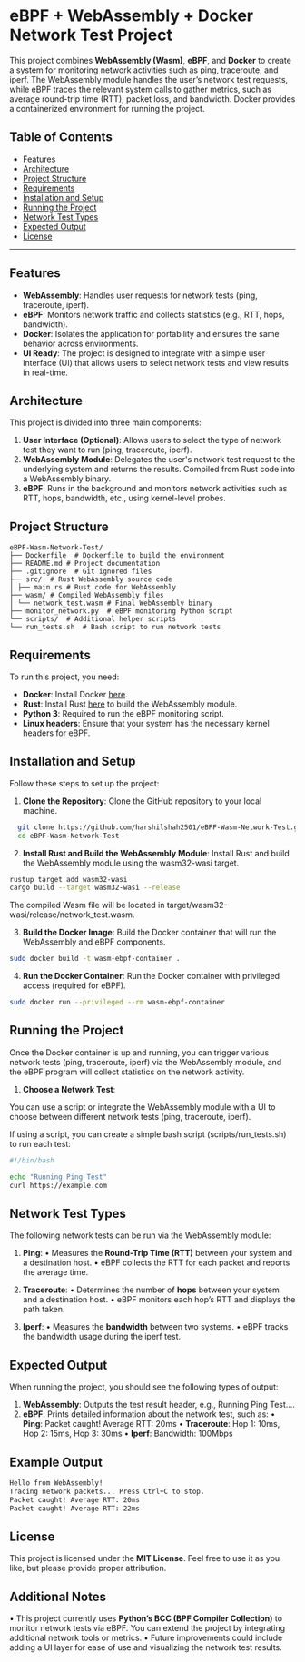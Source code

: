 
# eBPF + WebAssembly + Docker Network Test Project

This project combines **WebAssembly (Wasm)**, **eBPF**, and **Docker** to create a system for monitoring network activities such as ping, traceroute, and iperf. The WebAssembly module handles the user’s network test requests, while eBPF traces the relevant system calls to gather metrics, such as average round-trip time (RTT), packet loss, and bandwidth. Docker provides a containerized environment for running the project.

## Table of Contents

- [Features](#features)
- [Architecture](#architecture)
- [Project Structure](#project-structure)
- [Requirements](#requirements)
- [Installation and Setup](#installation-and-setup)
- [Running the Project](#running-the-project)
- [Network Test Types](#network-test-types)
- [Expected Output](#expected-output)
- [License](#license)

---

## Features

- **WebAssembly**: Handles user requests for network tests (ping, traceroute, iperf).
- **eBPF**: Monitors network traffic and collects statistics (e.g., RTT, hops, bandwidth).
- **Docker**: Isolates the application for portability and ensures the same behavior across environments.
- **UI Ready**: The project is designed to integrate with a simple user interface (UI) that allows users to select network tests and view results in real-time.

## Architecture
This project is divided into three main components:

1. **User Interface (Optional)**: Allows users to select the type of network test they want to run (ping, traceroute, iperf).
2. **WebAssembly Module**: Delegates the user's network test request to the underlying system and returns the results. Compiled from Rust code into a WebAssembly binary.
3. **eBPF**: Runs in the background and monitors network activities such as RTT, hops, bandwidth, etc., using kernel-level probes.

## Project Structure
```
eBPF-Wasm-Network-Test/
├── Dockerfile  # Dockerfile to build the environment
├── README.md # Project documentation
├── .gitignore  # Git ignored files
├── src/  # Rust WebAssembly source code
│ ├── main.rs # Rust code for WebAssembly
├── wasm/ # Compiled WebAssembly files
│ └── network_test.wasm # Final WebAssembly binary
├── monitor_network.py  # eBPF monitoring Python script
└── scripts/  # Additional helper scripts
└── run_tests.sh  # Bash script to run network tests
```

## Requirements
To run this project, you need:

- **Docker**: Install Docker [here](https://docs.docker.com/get-docker/).
- **Rust**: Install Rust [here](https://www.rust-lang.org/tools/install) to build the WebAssembly module.
- **Python 3**: Required to run the eBPF monitoring script.
- **Linux headers**: Ensure that your system has the necessary kernel headers for eBPF.

## Installation and Setup
Follow these steps to set up the project:

1. **Clone the Repository**:
   Clone the GitHub repository to your local machine.
 ```bash
   git clone https://github.com/harshilshah2501/eBPF-Wasm-Network-Test.git
   cd eBPF-Wasm-Network-Test
 ```

 2. **Install Rust and Build the WebAssembly Module**:
Install Rust and build the WebAssembly module using the wasm32-wasi target.
```bash
rustup target add wasm32-wasi
cargo build --target wasm32-wasi --release
```
The compiled Wasm file will be located in target/wasm32-wasi/release/network_test.wasm.

3. **Build the Docker Image**:
Build the Docker container that will run the WebAssembly and eBPF components.
```bash
sudo docker build -t wasm-ebpf-container .
```
4. **Run the Docker Container**:
Run the Docker container with privileged access (required for eBPF).
```bash
sudo docker run --privileged --rm wasm-ebpf-container
```

## Running the Project
Once the Docker container is up and running, you can trigger various network tests (ping, traceroute, iperf) via the WebAssembly module, and the eBPF program will collect statistics on the network activity.

1. **Choose a Network Test**:

You can use a script or integrate the WebAssembly module with a UI to choose between different network tests (ping, traceroute, iperf).

If using a script, you can create a simple bash script (scripts/run_tests.sh) to run each test:
```bash
#!/bin/bash

echo "Running Ping Test"
curl https://example.com
```
## Network Test Types

The following network tests can be run via the WebAssembly module:

1.  **Ping**:
•  Measures the **Round-Trip Time (RTT)** between your system and a destination host.
•  eBPF collects the RTT for each packet and reports the average time.

2. **Traceroute**:
•  Determines the number of **hops** between your system and a destination host.
•  eBPF monitors each hop’s RTT and displays the path taken.

3. **Iperf**:
•  Measures the **bandwidth** between two systems.
•  eBPF tracks the bandwidth usage during the iperf test.

## Expected Output
When running the project, you should see the following types of output:
1. **WebAssembly**: Outputs the test result header, e.g., Running Ping Test....
2. **eBPF**: Prints detailed information about the network test, such as:
•  **Ping**: Packet caught! Average RTT: 20ms
•  **Traceroute**: Hop 1: 10ms, Hop 2: 15ms, Hop 3: 30ms
•  **Iperf**: Bandwidth: 100Mbps

## Example Output
```bash
Hello from WebAssembly!
Tracing network packets... Press Ctrl+C to stop.
Packet caught! Average RTT: 20ms
Packet caught! Average RTT: 22ms
```
## License
This project is licensed under the **MIT License**. Feel free to use it as you like, but please provide proper attribution.

## Additional Notes
•  This project currently uses **Python’s BCC (BPF Compiler Collection)** to monitor network tests via eBPF. You can extend the project by integrating additional network tools or metrics.
•  Future improvements could include adding a UI layer for ease of use and visualizing the network test results.